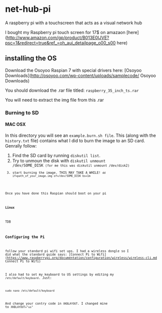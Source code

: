 # net-hub-pi
A raspberry pi with a touchscreen that acts as a visual network hub

I bought my Raspberry pi touch screen for 17$ on amazaon [here](http://www.amazon.com/gp/product/B013E0IJVE?psc=1&redirect=true&ref_=oh_aui_detailpage_o00_s00 here)

## installing the OS
Download the Osoyoo Raspian 7 with special drivers here: [Osoyoo Downloads](http://osoyoo.com/wp-content/uploads/samplecode/ Osoyoo Downloads)

You should download the .rar file titled: <code>raspberry_35_inch_ts.rar</code>

You will need to extract the img file from this .rar 

### Burning to SD
#### MAC OSX
In this directory you will see an <code>example.burn.sh file</code>. This (along with the <code>history.txt</code> file) contains what I did to burn the image to an SD card. Genrally follow:

1. Find the SD card by running <code>diskutil list</code>.
2. Try to unmoun the disk with <code>diskutil unmount /dev/SOME_DISK<code/> (for me this was diskutil unmount /dev/disk2)
3. start burning the image. THIS MAY TAKE A WHILE! <code>dd if=path_of_your_image.img of=/dev/SOME_DISK bs=1m</code>

Once you have done this Raspian should boot on your pi

#### Linux
TDB

### Configuring the Pi
follow your standard pi wifi set ups. I had a wireless dongle so I did what the standard guide says: [Connect Pi to Wifi](https://www.raspberrypi.org/documentation/configuration/wireless/wireless-cli.md Connect Pi to Wifi)

I also had to set my keyboard to US settings by editing my <code>/etc/default/keyboard</code>. Just: 

<code>sudo nano /etc/default/keyboard</code>

And change your contry code in <code>XKBLAYOUT</code>. I changed mine to <code>XKBLAYOUT="us"</code>